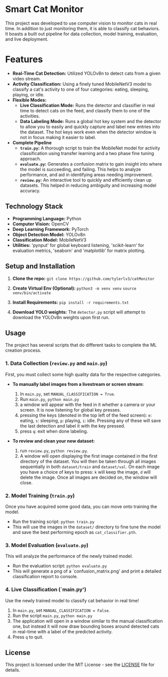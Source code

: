 # Smart Cat Monitor

This project was developed to use computer vision to monitor cats in real time. In addition to just monitoring them, it is able to classify cat behaviors. It boasts a built out pipeline for data collection, model training, evaluation, and live deployment.

# Features
- **Real-Time Cat Detection:** Utilized YOLOv8n to detect cats from a given video stream.
- **Activity Classification:** Using a finely tuned MobileNetV3 model to classify a cat's activity to one of four categories: eating, sleeping, playing, or idle.
- **Flexible Modes:**
    - **Live Classification Mode:** Runs the detector and classifier in real time to detect cats on the feed, and classify them to one of the activities.
    - **Data Labeling Mode:** Runs a global hot key system and the detector to allow you to easily and quickly capture and label new entries into the dataset. The hot keys work even when the detector window is not in focus making it easier to label.
- **Complete Pipeline**
    - **`train.py`:** A thorough script to train the MobileNet model for activity classification using transfer learning and a two phase fine tuning approach.
    - **`evaluate.py`:** Generates a confusion matrix to gain insight into where the model is succeeding, and failing. This helps to analyze performance, and aid in identifying areas needing improvement.
    - **`review.py`:** An interactive tool to quickly and efficiently clean up datasets. This helped in reducing ambiguity and increasing model accuracy.

## Technology Stack

- **Programming Language:** Python
- **Computer Vision:** OpenCV
- **Deep Learning Framework:** PyTorch
- **Object Detection Model:** YOLOv8n
- **Classification Model:** MobileNetV3
- **Utilities:** 'pynput' for global keyboard listening, 'scikit-learn' for evaluation metrics, 'seaborn' and 'matplotlib' for matrix plotting.

## Setup and Installation

1. **Clone the repo:**
    ```git clone https://github.com/tylerlv3/catMonitor```

2. **Create Virtual Env (Optional):**
    ```python3 -m venv venv```
    ```source venv/bin/activate```

3. **Install Requirements:**
    ```pip install -r requirements.txt```

4. **Download YOLO weights:**
    The `detector.py` script will attempt to download the YOLOv8n weights upon first run.

## Usage

The project has several scripts that do different tasks to complete the ML creation process.

### 1. Data Collection (`review.py` and `main.py`)

First, you must collect some high quality data for the respective categories.

-   **To manually label images from a livestream or screen stream:**
    1. In `main.py`, set `MANUAL_CLASSIFICATION = True`.
    2. Run `main.py`, ```python main.py```
    3. a window will appear with the feed in it whether a camera or your screen. It is now listening for global key presses.
    4. pressing the keys (denoted in the top left of the feed screen): `e`: eating, `s`: sleeping, `p`: playing, `i`: idle. Pressing any of these will save the last detection and label it with the key pressed.
    5. press `q`: exit when done labeling.

-   **To review and clean your new dataset:**
    1. run `review.py`, ```python review.py```.
    2. A window will open displaying the first image contained in the first directory of the dataset. You will then be taken through all images sequentially in both `dataset/train` and `dataset/val`. On each image you have a choice of keys to press: `k` will keep the image, `d` will delete the image. Once all images are decided on, the window will close.

### 2. Model Training (`train.py`)

Once you have acquired some good data, you can move onto training the model.

-   Run the training script:
    ```python train.py```
-   This will use the images in the `dataset/` directory to fine tune the model and save the best performing epoch as `cat_classifier.pth`.

### 3. Model Evaluation (`evaluate.py`)

This will analyze the performance of the newly trained model.

-   Run the evaluation script:
    ```python evaluate.py```
-   This will generate a png of a `confusion_matrix.png' and print a detailed classification report to console.

### 4. Live Classification (`main.py')

Use the newly trained model to classify cat behavior in real time!

1. In `main.py`, set `MANUAL_CLASSIFICATION = False`.
2. Run the script `main.py`, ```python main.py```
3. The application will open in a window similar to the manual classification one, but instead it will now draw bounding boxes around detected cats in real-time with a label of the predicted activity.
4. Press `q` to quit.

## License

This project is licensed under the MIT License - see the [LICENSE](LICENSE) file for details.


